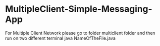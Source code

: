 # MultipleClient-Simple-Messaging-App
For Multiple Client Network please go to folder multiclient folder and then run on two different terminal java NameOfTheFile.java
